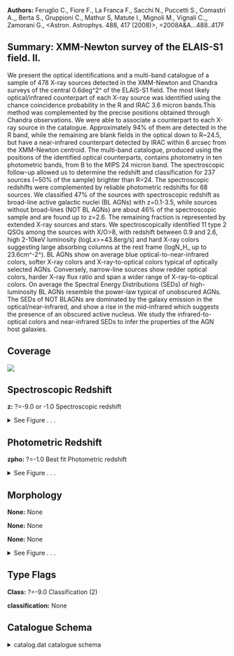 

**Authors:** Feruglio C., Fiore F., La Franca F., Sacchi N., Puccetti S., Comastri A.,, Berta S., Gruppioni C., Mathur S, Matute I., Mignoli M., Vignali C.,, Zamorani G., <Astron. Astrophys. 488, 417 (2008)>, =2008A&A...488..417F

## Summary: XMM-Newton survey of the ELAIS-S1 field. II.

We present the optical identifications and a multi-band catalogue of a sample of 478 X-ray sources detected in the XMM-Newton and Chandra surveys of the central 0.6deg^2^ of the ELAIS-S1 field. The most likely optical/infrared counterpart of each X-ray source was identified using the chance coincidence probability in the R and IRAC 3.6 micron bands.This method was complemented by the precise positions obtained through Chandra observations. We were able to associate a counterpart to each X-ray source in the catalogue. Approximately 94% of them are detected in the R band, while the remaining are blank fields in the optical down to R~24.5, but have a near-infrared counterpart detected by IRAC within 6 arcsec from the XMM-Newton centroid. The multi-band catalogue, produced using the positions of the identified optical counterparts, contains photometry in ten photometric bands, from B to the MIPS 24 micron band. The spectroscopic follow-up allowed us to determine the redshift and classification for 237 sources (~50% of the sample) brighter than R=24. The spectroscopic redshifts were complemented by reliable photometric redshifts for 68 sources. We classified 47% of the sources with spectroscopic redshift as broad-line active galactic nuclei (BL AGNs) with z=0.1-3.5, while sources without broad-lines (NOT BL AGNs) are about 46% of the spectroscopic sample and are found up to z=2.6. The remaining fraction is represented by extended X-ray sources and stars. We spectroscopically identified 11 type 2 QSOs among the sources with X/O>8, with redshift between 0.9 and 2.6, high 2-10keV luminosity (logLx>=43.8erg/s) and hard X-ray colors suggesting large absorbing columns at the rest frame (logN_H_ up to 23.6cm^-2^). BL AGNs show on average blue optical-to-near-infrared colors, softer X-ray colors and X-ray-to-optical colors typical of optically selected AGNs. Conversely, narrow-line sources show redder optical colors, harder X-ray flux ratio and span a wider range of X-ray-to-optical colors. On average the Spectral Energy Distributions (SEDs) of high-luminosity BL AGNs resemble the power-law typical of unobscured AGNs. The SEDs of NOT BLAGNs are dominated by the galaxy emission in the optical/near-infrared, and show a rise in the mid-infrared which suggests the presence of an obscured active nucleus. We study the infrared-to-optical colors and near-infrared SEDs to infer the properties of the AGN host galaxies.

## Coverage 

 

 
![](https://github.com/joshgithubbin/Lestrade/blob/main/pages/J_A+A_488_417/im/coverage.png?raw=true)

## Spectroscopic Redshift 



**z:** ?=-9.0 or -1.0 Spectroscopic redshift 




<details><summary>See Figure . . .</summary>

![](https://github.com/joshgithubbin/Lestrade/blob/main/pages/J_A+A_488_417/im/ZSP.png?raw=true)

</details>

## Photometric Redshift 



**zpho:** ?=-1.0 Best fit Photometric redshift 




<details><summary>See Figure . . .</summary>

![](https://github.com/joshgithubbin/Lestrade/blob/main/pages/J_A+A_488_417/im//ZPH.png?raw=true)

</details>

## Morphology 



**None:** None 

**None:** None 

**None:** None 




<details><summary>See Figure . . .</summary>

![](https://github.com/joshgithubbin/Lestrade/blob/main/pages/J_A+A_488_417/im//morphology.png?raw=true)

</details>
                      
## Type Flags 



**Class:** ?=-9.0 Classification (2)

**classification:** None



## Catalogue Schema 



<details>
<summary>catalog.dat catalogue schema</summary>

| Bytes   | Format   | Units     | Label      | Explanations                                                                                                                                                                                                                                                            |
|:--------|:---------|:----------|:-----------|:------------------------------------------------------------------------------------------------------------------------------------------------------------------------------------------------------------------------------------------------------------------------|
| 1-  3   | I3       | ---       | XMMES1     | [1/479] XMM sequential number                                                                                                                                                                                                                                           |
| 5- 11   | F7.5     | deg       | RAdeg      | XMM Right ascension (J2000.0)                                                                                                                                                                                                                                           |
| 13- 21  | F9.5     | deg       | DEdeg      | XMM Declination (J2000.0)                                                                                                                                                                                                                                               |
| 23- 34  | E12.7    | mW/m2     | FX0.5-10   | Flux 0.5-10keV                                                                                                                                                                                                                                                          |
| 36- 40  | F5.2     | ---       | SN0.5-10   | S/N in 0.5-10keV band                                                                                                                                                                                                                                                   |
| 42- 53  | E12.7    | mW/m2     | e_FX0.5-10 | ?=99.0 Error on Flux 0.5-10keV                                                                                                                                                                                                                                          |
| 55- 66  | E12.7    | mW/m2     | FX2-10     | Flux 2-10keV band                                                                                                                                                                                                                                                       |
| 68- 72  | F5.2     | ---       | SN2-10     | S/N in 2-10keV band                                                                                                                                                                                                                                                     |
| 74- 85  | E12.7    | mW/m2     | e_FX2-10   | ?=99.0 Error on Flux 2-10keV                                                                                                                                                                                                                                            |
| 87- 98  | E12.7    | mW/m2     | FX0.5-2    | Flux 0.5-2keV band                                                                                                                                                                                                                                                      |
| 100-104 | F5.2     | ---       | SNX0.5-2   | S/N in 0.5-2keV band                                                                                                                                                                                                                                                    |
| 106-117 | E12.7    | mW/m2     | e_FX0.5-2  | ?=99.0 Error on Flux 0.5-2keV                                                                                                                                                                                                                                           |
| 119-130 | E12.7    | mW/m2     | FX5-10     | Flux 5-10 keV band                                                                                                                                                                                                                                                      |
| 132-135 | F4.2     | ---       | SNFX5-10   | S/N in 5-10keV band                                                                                                                                                                                                                                                     |
| 137-148 | E12.7    | mW/m2     | e_FX5-10   | ?=99.0 Error on Flux 5-10keV                                                                                                                                                                                                                                            |
| 150-153 | I4       | ---       | Chandra    | ?=-999 Chandra ID                                                                                                                                                                                                                                                       |
| 155-163 | F9.6     | deg       | RACdeg     | ?=-9.9999 Chandra Right ascension (J2000.0)                                                                                                                                                                                                                             |
| 165-173 | F9.5     | deg       | DECdeg     | ?=-99. Chandra Declination (J2000.0)                                                                                                                                                                                                                                    |
| 175     | I1       | ---       | covCh      | [0/1] Flag, if area is covered by Chandra observations (1=yes, 0=no)                                                                                                                                                                                                    |
| 177-182 | I6       | ---       | ESIS       | ?=0 ID in ESIS catalog                                                                                                                                                                                                                                                  |
| 184-195 | F12.9    | deg       | RAEdeg     | ?=-9.9999 Right ascension (J2000.0) in ESIS catalog                                                                                                                                                                                                                     |
| 199-211 | F13.9    | deg       | DEEdeg     | ?=-99. Declination (J2000.0) in ESIS catalog                                                                                                                                                                                                                            |
| 213     | A1       | ---       | l_BmagE    | Limit flag on BmagE                                                                                                                                                                                                                                                     |
| 214-219 | F6.3     | mag       | BmagE      | ?=99.0 B band magnitude (Vega) from ESIS catalog                                                                                                                                                                                                                        |
| 221-227 | F7.4     | mag       | e_BmagE    | ?=99.0 B mag error                                                                                                                                                                                                                                                      |
| 229     | A1       | ---       | l_VmagE    | Limit flag on VmagE                                                                                                                                                                                                                                                     |
| 230-235 | F6.3     | mag       | VmagE      | ?=99.0 V band magnitude (Vega) from ESIS catalog                                                                                                                                                                                                                        |
| 237-243 | F7.4     | mag       | e_VmagE    | ?=99.0 V mag error                                                                                                                                                                                                                                                      |
| 245     | A1       | ---       | l_RmagE    | Limit flag on RmagE                                                                                                                                                                                                                                                     |
| 246-251 | F6.3     | mag       | RmagE      | ?=99.0 R band magnitude (Vega) from ESIS catalog                                                                                                                                                                                                                        |
| 253-259 | F7.4     | mag       | e_RmagE    | ?=99.0 R mag error                                                                                                                                                                                                                                                      |
| 261-270 | F10.7    | deg       | RAVdeg     | ?=99. VIMOS/VLT Right ascension (J2000.0)                                                                                                                                                                                                                               |
| 272-282 | F11.7    | deg       | DEVdeg     | ?=99. VIMOS/VLT Declination (J2000.0)                                                                                                                                                                                                                                   |
| 284     | A1       | ---       | l_RmagBest | Limit flag on RmagBest                                                                                                                                                                                                                                                  |
| 285-289 | F5.2     | mag       | RmagBest   | ?=99. R band magnitude (Vega) from VIMOS (mag_best)                                                                                                                                                                                                                     |
| 291-295 | F5.2     | mag       | e_RmagBest | ?=99.0 R mag error                                                                                                                                                                                                                                                      |
| 297-303 | F7.4     | ---       | Rell       | ?=99.0 Ellipticity in R band                                                                                                                                                                                                                                            |
| 305-306 | I2       | ---       | Rflg       | ?=99 Sextractor flags in R band                                                                                                                                                                                                                                         |
| 308-314 | F7.2     | ---       | Rs/g       | ?=99.0 Star/galaxy separation in R band (0 for galaxy)                                                                                                                                                                                                                  |
| 316-320 | F5.3     | ---       | ProbOpt    | Chance coincidence probability (R band)                                                                                                                                                                                                                                 |
| 322-326 | F5.2     | arcsec    | DXOpt      | ?=99.0 X-ray to optical position offset                                                                                                                                                                                                                                 |
| 329-337 | F9.6     | deg       | RAOdeg     | ?=-99.0 J-band Right ascension (J2000.0)                                                                                                                                                                                                                                |
| 339-347 | F9.5     | deg       | DEOdeg     | ?=-99.0 J-band Declination (J2000.0)                                                                                                                                                                                                                                    |
| 349-353 | F5.2     | mag       | JmagBest   | ?=99.0 J band magnitude (Vega)                                                                                                                                                                                                                                          |
| 355-359 | F5.2     | mag       | e_JmagBest | ?=99.0 J mag error                                                                                                                                                                                                                                                      |
| 361     | A1       | ---       | l_Kmag     | Limit flag on Kmag                                                                                                                                                                                                                                                      |
| 362-366 | F5.2     | mag       | Kmag       | ?=99.0 K band magnitude (Vega) (mag_best)                                                                                                                                                                                                                               |
| 368-374 | F7.4     | mag       | e_Kmag     | ?=99.0 K mag error                                                                                                                                                                                                                                                      |
| 376-384 | F9.4     | ---       | Kell       | ?=99.0 Ellipticity in K band                                                                                                                                                                                                                                            |
| 386-387 | I2       | ---       | Kflg       | ?=99 Sextractor flags in K band                                                                                                                                                                                                                                         |
| 389-393 | F5.2     | ---       | Ks/g       | ?=99.0 Star/galaxy separation in K band (0 for galaxy)                                                                                                                                                                                                                  |
| 395-400 | I6       | ---       | IRAC       | ?=0 Swire IRAC ID                                                                                                                                                                                                                                                       |
| 402-411 | F10.6    | deg       | RAIdeg     | ?=-99.0 IRAC Right ascension (J2000.0)                                                                                                                                                                                                                                  |
| 413-421 | F9.5     | deg       | DEIdeg     | ?=-99.0 IRAC Declination (J2000.0)                                                                                                                                                                                                                                      |
| 423-430 | F8.2     | uJy       | F3.6um     | ?=-999.0 IRAC 3.6um flux                                                                                                                                                                                                                                                |
| 432-436 | F5.2     | uJy       | e_F3.6um   | ?=99.0 IRAC 3.6um flux error                                                                                                                                                                                                                                            |
| 437-445 | F9.2     | uJy       | F4.5um     | ?=-999.0 IRAC 4.5um flux                                                                                                                                                                                                                                                |
| 447-451 | F5.2     | uJy       | e_F4.5um   | ?=99.0 IRAC 4.5um flux error                                                                                                                                                                                                                                            |
| 453-460 | F8.2     | uJy       | F5.8um     | ?=-999.0 IRAC 5.8um flux                                                                                                                                                                                                                                                |
| 462-466 | F5.2     | uJy       | e_F5.8um   | ?=99.0 IRAC 5.8um flux error                                                                                                                                                                                                                                            |
| 468-475 | F8.2     | uJy       | F8.0um     | ?=-999.0 IRAC 8.0um flux                                                                                                                                                                                                                                                |
| 478-482 | F5.2     | uJy       | e_F8.0um   | ?=99.0 IRAC 8.0um flux error                                                                                                                                                                                                                                            |
| 484-491 | F8.2     | uJy       | F24um      | ?=-999.0 MIPS 24um flux                                                                                                                                                                                                                                                 |
| 494-498 | F5.2     | uJy       | e_F24um    | ?=99.0 MIPS 24um flux error                                                                                                                                                                                                                                             |
| 500-504 | F5.2     | arcsec    | DXIR       | ?=-9.0 X-ray to IRAC position offset                                                                                                                                                                                                                                    |
| 506-511 | F6.3     | ---       | ProbIR     | ?=-9.0 Chance coincidence probability (IRAC 3.6 micron)                                                                                                                                                                                                                 |
| 513-515 | F3.1     | ---       | Tel        | Photometry from : 2.2=ESO/WFI  8.0=VIMOS/VLT                                                                                                                                                                                                                            |
| 517-520 | I4       | ---       | SpID       | Spectrum ID (unexplained)                                                                                                                                                                                                                                               |
| 522-526 | I5       | ---       | SpCode     | Spectrum code (unexplained)                                                                                                                                                                                                                                             |
| 528-534 | F7.4     | ---       | z          | ?=-9.0 or -1.0 Spectroscopic redshift                                                                                                                                                                                                                                   |
| 536-539 | F4.1     | ---       | q_z        | ?=-9.0 Redshift quality flag (1)                                                                                                                                                                                                                                        |
| 541-542 | I2       | ---       | Class      | ?=-9.0 Classification (2)                                                                                                                                                                                                                                               |
| 544-546 | I3       | ---       | Inst       | Instrument (3)                                                                                                                                                                                                                                                          |
| 548-549 | I2       | ---       | SED        | ?=0 SED classification (4)                                                                                                                                                                                                                                              |
| 551-557 | F7.4     | ---       | zpho       | ?=-1.0 Best fit Photometric redshift                                                                                                                                                                                                                                    |
| 559-575 | E17.8    | ---       | chi2       | ?=0.0 Chi squared for Photometric redshift fit Note (1): Spectroscopic redshift quality flag as follows: 2 = secure                                                                                                                                                     |
| 1       | =        | only      | 1          | emission line <1 = tentative Note (2): Classification as follows:                                                                                                                                                                                                       |
| 1       | =        | type      | 1          | AGN                                                                                                                                                                                                                                                                     |
| 2       | =        | emission  | line       | galaxy                                                                                                                                                                                                                                                                  |
| 3       | =        | galaxy    | without    | emission lines 4 = star                                                                                                                                                                                                                                                 |
| 5       | =        | type      | 2          | AGN                                                                                                                                                                                                                                                                     |
| 6       | =        | galaxies  | associated | to extended sources (clusters) Note (3): Instrument code as follows:                                                                                                                                                                                                    |
| 15      | =        | spectra   | of         | bright sources from La Franca et al. (2004, Cat. <J/AJ/127/3075> 73 = VIMOS/VLT 75 = VIMOS/VLT 77 = FORS2/VLT 78 = FORS2/VLT 360 = EFOSC/VLT Note (4): SED classification as follows: 0 = no classification 2 = early-type-like 3 = infrared excess 4 = infrared excess |
| 5       | =        | dominated | by         | emission features                                                                                                                                                                                                                                                       |
| 11      | =        | optically | blue       | power-law                                                                                                                                                                                                                                                               |
| 12      | =        | optically | red        | power-law                                                                                                                                                                                                                                                               |

**Note**: Spectroscopic redshift quality flag as follows:
      2 = secure
      1 = only 1 emission line
     <1 = tentative
Note (2): Classification as follows:
      1 = type 1 AGN
      2 = emission line galaxy
      3 = galaxy without emission lines
      4 = star
      5 = type 2 AGN
      6 = galaxies associated to extended sources (clusters)
Note (3): Instrument code as follows:
     15 = spectra of bright sources from La Franca et al. (2004,
          Cat. <J/AJ/127/3075>
     73 = VIMOS/VLT
     75 = VIMOS/VLT
     77 = FORS2/VLT
     78 = FORS2/VLT
    360 = EFOSC/VLT
Note (4): SED classification as follows:
      0 = no classification
      2 = early-type-like
      3 = infrared excess
      4 = infrared excess
      5 = dominated by emission features
     11 = optically blue power-law
     12 = optically red power-law

</details>

        
        